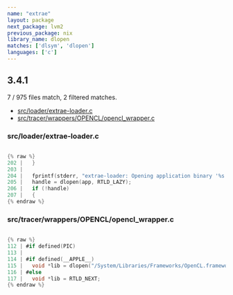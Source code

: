 ```yaml
---
name: "extrae"
layout: package
next_package: lvm2
previous_package: nix
library_name: dlopen
matches: ['dlsym', 'dlopen']
languages: ['c']
---
```

## 3.4.1
7 / 975 files match, 2 filtered matches.

 - [src/loader/extrae-loader.c](#srcloaderextrae-loaderc)
 - [src/tracer/wrappers/OPENCL/opencl_wrapper.c](#srctracerwrappersopenclopencl_wrapperc)

### src/loader/extrae-loader.c

```c

{% raw %}
202 |   }
203 | 
204 |   fprintf(stderr, "extrae-loader: Opening application binary '%s'... ", app);
205 |   handle = dlopen(app, RTLD_LAZY);
206 |   if (!handle)
207 |   {
{% endraw %}

```
### src/tracer/wrappers/OPENCL/opencl_wrapper.c

```c

{% raw %}
112 | #if defined(PIC)
113 | 
114 | #if defined(__APPLE__)
115 | 	void *lib = dlopen("/System/Libraries/Frameworks/OpenCL.framework/OpenCL", RTLD_NOW);
116 | #else
117 | 	void *lib = RTLD_NEXT;
{% endraw %}

```
